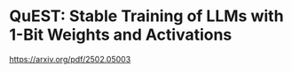# QuEST: Stable Training of LLMs with 1-Bit Weights and Activations

https://arxiv.org/pdf/2502.05003
